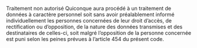 Traitement non autorisé
Quiconque aura procédé à un traitement de données à caractère personnel soit sans avoir préalablement informé individuellement les personnes concernées de leur droit d’accès, de rectification ou d’opposition, de la nature des données transmises et des destinataires de celles-ci, soit malgré l’opposition de la personne concernée est puni selon les peines prévues à l’article 454 du présent code.